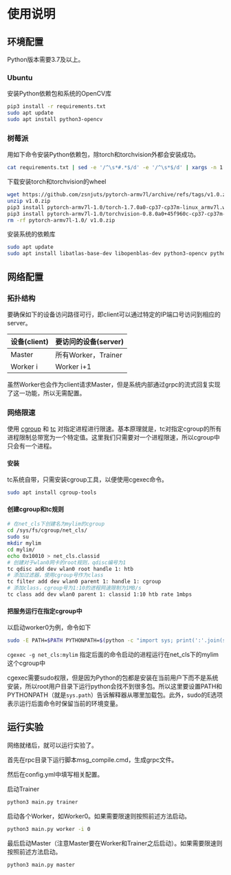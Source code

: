 # 使用说明

## 环境配置

Python版本需要3.7及以上。

### Ubuntu

安装Python依赖包和系统的OpenCV库

```bash
pip3 install -r requirements.txt
sudo apt update
sudo apt install python3-opencv
```

### 树莓派

用如下命令安装Python依赖包，除torch和torchvision外都会安装成功。

```bash
cat requirements.txt | sed -e '/^\s*#.*$/d' -e '/^\s*$/d' | xargs -n 1 pip install
```

下载安装torch和torchvision的wheel

```bash
wget https://github.com/zsnjuts/pytorch-armv7l/archive/refs/tags/v1.0.zip
unzip v1.0.zip
pip3 install pytorch-armv7l-1.0/torch-1.7.0a0-cp37-cp37m-linux_armv7l.whl
pip3 install pytorch-armv7l-1.0/torchvision-0.8.0a0+45f960c-cp37-cp37m-linux_armv7l.whl
rm -rf pytorch-armv7l-1.0/ v1.0.zip
```

安装系统的依赖库

```bash
sudo apt update
sudo apt install libatlas-base-dev libopenblas-dev python3-opencv python3-numpy python3-scipy
```

## 网络配置

### 拓扑结构

要确保如下的设备访问路径可行，即client可以通过特定的IP端口号访问到相应的server。

| 设备(client) | 要访问的设备(server) |
| ------------ | -------------------- |
| Master       | 所有Worker，Trainer  |
| Worker i     | Worker i+1           |

虽然Worker也会作为client请求Master，但是系统内部通过grpc的流式回复实现了这一功能，所以无需配置。

### 网络限速

使用 [cgroup](https://man7.org/linux/man-pages/man7/cgroups.7.html) 和 [tc](https://man7.org/linux/man-pages/man8/tc.8.html) 对指定进程进行限速。基本原理就是，tc对指定cgroup的所有进程限制总带宽为一个特定值。这里我们只需要对一个进程限速，所以cgroup中只会有一个进程。

#### 安装

tc系统自带，只需安装cgroup工具，以便使用cgexec命令。

```bash
sudo apt install cgroup-tools
```

#### 创建cgroup和tc规则

```bash
# 在net_cls下创建名为mylim的cgroup
cd /sys/fs/cgroup/net_cls/
sudo su
mkdir mylim
cd mylim/
echo 0x10010 > net_cls.classid
# 创建对于wlan0网卡的root规则，qdisc编号为1
tc qdisc add dev wlan0 root handle 1: htb
# 添加过滤器，使用cgroup号作为class
tc filter add dev wlan0 parent 1: handle 1: cgroup
# 添加class，cgroup号为1:10的进程网速限制为1MB/s
tc class add dev wlan0 parent 1: classid 1:10 htb rate 1mbps
```

#### 把服务运行在指定cgroup中

以启动worker0为例，命令如下

```bash
sudo -E PATH=$PATH PYTHONPATH=$(python -c "import sys; print(':'.join(sys.path))") cgexec -g net_cls:mylim /usr/bin/python3.7 main.py worker -i 0
```

`cgexec -g net_cls:mylim` 指定后面的命令启动的进程运行在net_cls下的mylim这个cgroup中

cgexec需要sudo权限，但是因为Python的包都是安装在当前用户下而不是系统安装，所以root用户目录下运行python会找不到很多包。所以这里要设置PATH和PYTHONPATH（就是`sys.path`）告诉解释器从哪里加载包。此外，sudo的E选项表示运行后面命令时保留当前的环境变量。

## 运行实验

网络就绪后，就可以运行实验了。

首先在rpc目录下运行脚本msg_compile.cmd，生成grpc文件。

然后在config.yml中填写相关配置。

启动Trainer

```bash
python3 main.py trainer
```

启动各个Worker，如Worker0。如果需要限速则按照前述方法启动。

```bash
python3 main.py worker -i 0
```

最后启动Master（注意Master要在Worker和Trainer之后启动）。如果需要限速则按照前述方法启动。

```bash
python3 main.py master
```

